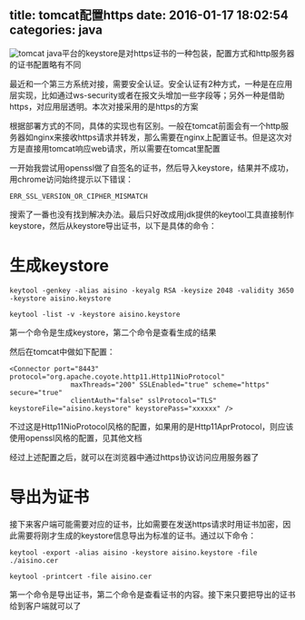 title: tomcat配置https
date: 2016-01-17 18:02:54
categories: java
---
![tomcat](http://pic.kyfxbl.com/tomcat.jpg)
java平台的keystore是对https证书的一种包装，配置方式和http服务器的证书配置略有不同
<!--more-->

最近和一个第三方系统对接，需要安全认证。安全认证有2种方式，一种是在应用层实现，比如通过ws-security或者在报文头增加一些字段等；另外一种是借助https，对应用层透明。本次对接采用的是https的方案

根据部署方式的不同，具体的实现也有区别。一般在tomcat前面会有一个http服务器如nginx来接收https请求并转发，那么需要在nginx上配置证书。但是这次对方是直接用tomcat响应web请求，所以需要在tomcat里配置

一开始我尝试用openssl做了自签名的证书，然后导入keystore，结果并不成功，用chrome访问始终提示以下错误：
```
ERR_SSL_VERSION_OR_CIPHER_MISMATCH
```

搜索了一番也没有找到解决办法。最后只好改成用jdk提供的keytool工具直接制作keystore，然后从keystore导出证书，以下是具体的命令：

# 生成keystore

```
keytool -genkey -alias aisino -keyalg RSA -keysize 2048 -validity 3650 -keystore aisino.keystore

keytool -list -v -keystore aisino.keystore
```

第一个命令是生成keystore，第二个命令是查看生成的结果

然后在tomcat中做如下配置：
```
<Connector port="8443" protocol="org.apache.coyote.http11.Http11NioProtocol"
               maxThreads="200" SSLEnabled="true" scheme="https" secure="true"
               clientAuth="false" sslProtocol="TLS" keystoreFile="aisino.keystore" keystorePass="xxxxxx" />
```

不过这是Http11NioProtocol风格的配置，如果用的是Http11AprProtocol，则应该使用openssl风格的配置，见其他文档

经过上述配置之后，就可以在浏览器中通过https协议访问应用服务器了

# 导出为证书

接下来客户端可能需要对应的证书，比如需要在发送https请求时用证书加密，因此需要将刚才生成的keystore信息导出为标准的证书。通过以下命令：
```
keytool -export -alias aisino -keystore aisino.keystore -file ./aisino.cer

keytool -printcert -file aisino.cer
```

第一个命令是导出证书，第二个命令是查看证书的内容。接下来只要把导出的证书给到客户端就可以了